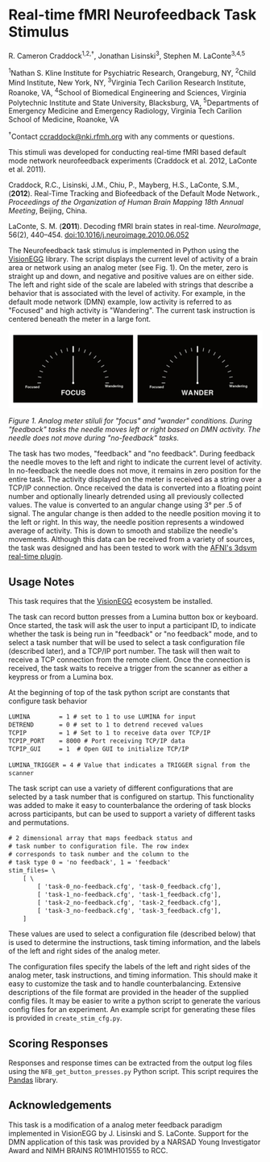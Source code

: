 # Real-time fMRI Neurofeedback Task Stimulus

R. Cameron Craddock<sup>1,2,†</sup>, Jonathan Lisinski<sup>3</sup>, Stephen M. LaConte<sup>3,4,5</sup>

<sup>1</sup>Nathan S. Kline Institute for Psychiatric Research, Orangeburg, NY, <sup>2</sup>Child Mind Institute, New York, NY, <sup>3</sup>Virginia Tech Carilion Research Institute, Roanoke, VA, <sup>4</sup>School of Biomedical Engineering and Sciences, Virginia Polytechnic Institute and State University, Blacksburg, VA, <sup>5</sup>Departments of Emergency Medicine and Emergency Radiology, Virginia Tech Carilion School of Medicine, Roanoke, VA

<sup>†</sup>Contact [ccraddock@nki.rfmh.org](mailto:ccraddock@nki.rfmh.org) with any comments or questions.

This stimuli was developed for conducting real-time fMRI based default mode network neurofeedback experiments (Craddock et al. 2012, LaConte et al. 2011).

Craddock, R.C., Lisinski, J.M., Chiu, P., Mayberg, H.S., LaConte, S.M., (**2012**). Real-Time Tracking and Biofeedback of the Default Mode Network., *Proceedings of the Organization of Human Brain Mapping 18th Annual Meeting*, Beijing, China.

LaConte, S. M. (**2011**). Decoding fMRI brain states in real-time. *NeuroImage*, 56(2), 440–454. [doi:10.1016/j.neuroimage.2010.06.052](http://dx.doi.org/10.1016/j.neuroimage.2010.06.052)

The Neurofeedback task stimulus is implemented in Python using the [VisionEGG](http://visionegg.org/) library. The script displays the current level of activity of a brain area or network using an analog meter (see Fig. 1). On the meter, zero is straight up and down, and negative and positive values are on either side. The left and right side of the scale are labeled with strings that describe a behavior that is associated with the level of activity. For example, in the default mode network (DMN) example, low activity is referred to as "Focused" and high activity is "Wandering". The current task instruction is centered beneath the meter in a large font.

![Fig. 1 Example of stimuli.](analog_meter.png?raw=true "Fig. 1 Example of analog meter.")

*Figure 1. Analog meter stiluli for "focus" and "wander" conditions. During "feedback" tasks the needle moves left or right based on DMN activity. The needle does not move during "no-feedback" tasks.*

The task has two modes, "feedback" and "no feedback". During feedback the needle moves to the left and right to indicate the current level of activity. In no-feedback the needle does not move, it remains in zero position for the entire task. The activity displayed on the meter is received as a string over a TCP/IP connection. Once received the data is converted into a floating point number and optionally linearly detrended using all previously collected values. The value is converted to an angular change using 3° per .5 of signal. The angular change is then added to the needle position moving it to the left or right. In this way, the needle position represents a windowed average of activity. This is down to smooth and stabilize the needle's movements. Although this data can be received from a variety of sources, the task was designed and has been tested to work with the [AFNI's 3dsvm real-time plugin](http://lacontelab.org/3dsvm.htm).

## Usage Notes
This task requires that the [VisionEGG](http://visionegg.org/) ecosystem be installed.

The task can record button presses from a Lumina button box or keyboard. Once started, the task will ask the user to input a participant ID, to indicate whether the task is being run in "feedback" or "no feedback" mode, and to select a task number that will be used to select a task configuration file (described later), and a TCP/IP port number. The task will then wait to receive a TCP connection from the remote client. Once the connection is received, the task waits to receive a trigger from the scanner as either a keypress or from a Lumina box.

At the beginning of top of the task python script are constants that configure task behavior

    LUMINA        = 1 # set to 1 to use LUMINA for input
    DETREND       = 0 # set to 1 to detrend receved values
    TCPIP         = 1 # Set to 1 to receive data over TCP/IP
    TCPIP_PORT    = 8000 # Port receiving TCP/IP data
    TCPIP_GUI     = 1  # Open GUI to initialize TCP/IP

    LUMINA_TRIGGER = 4 # Value that indicates a TRIGGER signal from the scanner

The task script can use a variety of different configurations that are selected by a task number that is configured on startup. This functionality was added to make it easy to counterbalance the ordering of task blocks across participants, but can be used to support a variety of different tasks and permutations.


    # 2 dimensional array that maps feedback status and
    # task number to configuration file. The row index
    # corresponds to task number and the column to the
    # task type 0 = 'no feedback', 1 = 'feedback'
    stim_files= \
        [ \
            [ 'task-0_no-feedback.cfg', 'task-0_feedback.cfg'],
            [ 'task-1_no-feedback.cfg', 'task-1_feedback.cfg'],
            [ 'task-2_no-feedback.cfg', 'task-2_feedback.cfg'],
            [ 'task-3_no-feedback.cfg', 'task-3_feedback.cfg'],
        ]

These values are used to select a configuration file (described below) that is used to determine the instructions, task timing information, and the labels of the left and right sides of the analog meter.

The configuration files specify the labels of the left and right sides of the analog meter, task instructions, and timing information. This should make it easy to customize the task and to handle counterbalancing. Extensive descriptions of the file format are provided in the header of the supplied config files. It may be easier to write a python script to generate the various config files for an experiment. An example script for generating these files is provided in ```create_stim_cfg.py```.

## Scoring Responses
Responses and response times can be extracted from the output log files using the ```NFB_get_button_presses.py``` Python script. This script requires the [Pandas](http://pandas.pydata.org/) library.

## Acknowledgements
This task is a modification of a analog meter feedback paradigm implemented in VisionEGG by J. Lisinski and S. LaConte. Support for the DMN application of this task was provided by a NARSAD Young Investigator Award and NIMH BRAINS R01MH101555 to RCC.
